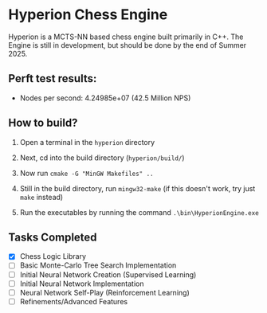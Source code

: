 # Hyperion Chess Engine
Hyperion is a MCTS-NN based chess engine built primarily in C++. The Engine is still in development, but should be done by the end of Summer 2025.

## Perft test results:
- Nodes per second: 4.24985e+07 (42.5 Million NPS)

## How to build?
1. Open a terminal in the `hyperion` directory

2. Next, cd into the build directory (`hyperion/build/`)

3) Now run `cmake -G "MinGW Makefiles" ..`

4) Still in the build directory, run `mingw32-make` (if this doesn't work, try just `make` instead)
5) Run the executables by running the command `.\bin\HyperionEngine.exe` 

## Tasks Completed
- [x] Chess Logic Library
- [ ] Basic Monte-Carlo Tree Search Implementation
- [ ] Initial Neural Network Creation (Supervised Learning)
- [ ] Initial Neural Network Implementation 
- [ ] Neural Network Self-Play (Reinforcement Learning)
- [ ] Refinements/Advanced Features
